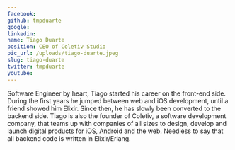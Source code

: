 ```yaml
---
facebook: 
github: tmpduarte
google: 
linkedin: 
name: Tiago Duarte
position: CEO of Coletiv Studio
pic_url: /uploads/tiago-duarte.jpeg
slug: tiago-duarte
twitter: tmpduarte
youtube: 
---
```

<p>Software Engineer by heart, Tiago started his career on the front-end side. During the first years he jumped between web and iOS development, until a friend showed him Elixir. Since then, he has slowly been converted to the backend side. Tiago is also the founder of Coletiv, a software development company, that teams up with companies of all sizes to design, develop and launch digital products for iOS, Android and the web. Needless to say that all backend code is written in Elixir/Erlang.</p>
